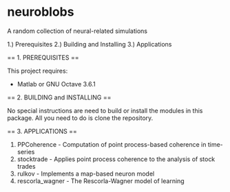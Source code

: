 neuroblobs
==========

A random collection of neural-related simulations

 1.) Prerequisites
 2.) Building and Installing
 3.) Applications
 
== 1. PREREQUISITES ==

 This project requires:
  * Matlab or GNU Octave 3.6.1

== 2. BUILDING and INSTALLING ==
 
 No special instructions are need to build or install the modules in this package. All you
 need to do is clone the repository.

== 3. APPLICATIONS ==

 1. PPCoherence - Computation of point process-based coherence in time-series
 2. stocktrade - Applies point process coherence to the analysis of stock trades
 3. rulkov - Implements a map-based neuron model
 4. rescorla_wagner - The Rescorla-Wagner model of learning

